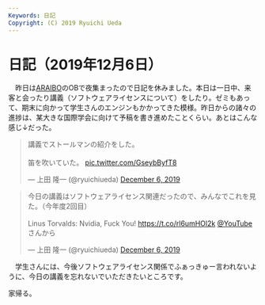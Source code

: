 ```yaml
---
Keywords: 日記
Copyright: (C) 2019 Ryuichi Ueda
---
```


# 日記（2019年12月6日） 

　昨日は[ARAIBO](https://ja.wikipedia.org/wiki/%E4%B8%8A%E7%94%B0%E9%9A%86%E4%B8%80#cite_note-ARAIBO-28)のOBで夜集まったので日記を休みました。本日は一日中、来客と会ったり講義（ソフトウェアライセンスについて）をしたり。ゼミもあって、期末に向かって学生さんのエンジンもかかってきた模様。昨日からの諸々の進捗は、某大きな国際学会に向けて予稿を書き進めたことくらい。あとはこんな感じ↓だった。

<blockquote class="twitter-tweet" data-partner="tweetdeck"><p lang="ja" dir="ltr">講義でストールマンの紹介をした。<br><br>笛を吹いていた。 <a href="https://t.co/GseybByfT8">pic.twitter.com/GseybByfT8</a></p>&mdash; 上田 隆一 (@ryuichiueda) <a href="https://twitter.com/ryuichiueda/status/1202800451680210944?ref_src=twsrc%5Etfw">December 6, 2019</a></blockquote>
<script async src="https://platform.twitter.com/widgets.js" charset="utf-8"></script>

<blockquote class="twitter-tweet" data-partner="tweetdeck"><p lang="ja" dir="ltr">今日の講義はソフトウェアライセンス関連だったので、みんなでこれを見た。（今年度2回目）<br><br>Linus Torvalds: Nvidia, Fuck You! <a href="https://t.co/rl6umHOl2k">https://t.co/rl6umHOl2k</a> <a href="https://twitter.com/YouTube?ref_src=twsrc%5Etfw">@YouTube</a>さんから</p>&mdash; 上田 隆一 (@ryuichiueda) <a href="https://twitter.com/ryuichiueda/status/1202879204578119680?ref_src=twsrc%5Etfw">December 6, 2019</a></blockquote>
<script async src="https://platform.twitter.com/widgets.js" charset="utf-8"></script>

　学生さんには、今後ソフトウェアライセンス関係でふぁっきゅー言われないように、今日の講義を忘れないでいただきたいところです。

家帰る。
